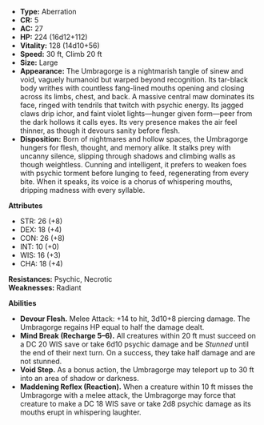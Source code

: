 - **Type:** Aberration
- **CR:** 5
- **AC:** 27
- **HP:** 224 (16d12+112)
- **Vitality:** 128 (14d10+56)
- **Speed:** 30 ft, Climb 20 ft
- **Size:** Large
- **Appearance:** The Umbragorge is a nightmarish tangle of sinew and void, vaguely humanoid but warped beyond recognition. Its tar-black body writhes with countless fang-lined mouths opening and closing across its limbs, chest, and back. A massive central maw dominates its face, ringed with tendrils that twitch with psychic energy. Its jagged claws drip ichor, and faint violet lights—hunger given form—peer from the dark hollows it calls eyes. Its very presence makes the air feel thinner, as though it devours sanity before flesh.
- **Disposition:** Born of nightmares and hollow spaces, the Umbragorge hungers for flesh, thought, and memory alike. It stalks prey with uncanny silence, slipping through shadows and climbing walls as though weightless. Cunning and intelligent, it prefers to weaken foes with psychic torment before lunging to feed, regenerating from every bite. When it speaks, its voice is a chorus of whispering mouths, dripping madness with every syllable.

**Attributes**
- STR: 26 (+8)
- DEX: 18 (+4)
- CON: 26 (+8)
- INT: 10 (+0)
- WIS: 16 (+3)
- CHA: 18 (+4)

**Resistances:** Psychic, Necrotic  
**Weaknesses:** Radiant

**Abilities**
- **Devour Flesh.** Melee Attack: +14 to hit, 3d10+8 piercing damage. The Umbragorge regains HP equal to half the damage dealt.
- **Mind Break (Recharge 5–6).** All creatures within 20 ft must succeed on a DC 20 WIS save or take 6d10 psychic damage and be _Stunned_ until the end of their next turn. On a success, they take half damage and are not stunned.
- **Void Step.** As a bonus action, the Umbragorge may teleport up to 30 ft into an area of shadow or darkness.
- **Maddening Reflex (Reaction).** When a creature within 10 ft misses the Umbragorge with a melee attack, the Umbragorge may force that creature to make a DC 18 WIS save or take 2d8 psychic damage as its mouths erupt in whispering laughter.